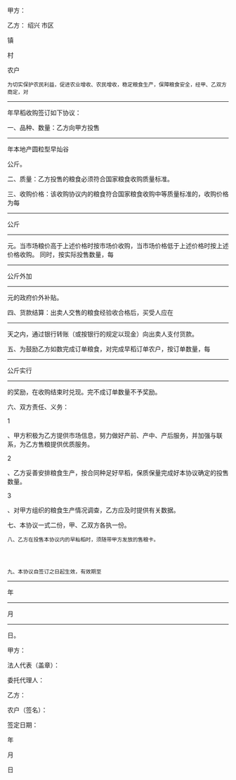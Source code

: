 
 



甲方：




乙方：
绍兴
市区


          


镇


         


村


         




  

农户





    





    为切实保护农民利益，促进农业增收、农民增收，稳定粮食生产，保障粮食安全，经甲、乙双方商定，对
______
年早稻收购签订如下协议：





    


一、品种、数量：乙方向甲方投售
______
年本地产圆粒型早灿谷


   


公斤。





    


二、质量：乙方投售的粮食必须符合国家粮食收购质量标准。





    


三、收购价格：该收购协议内的粮食符合国家粮食收购中等质量标准的，收购价格为每
____
公斤
____
元。当市场粮价高于上述价格时按市场价收购，当市场价格低于上述价格时按上述价格收购。 同时，按实际投售数量，每
___
公斤外加
_____
元的政府价外补贴。




四、货款结算：出卖人交售的粮食经验收合格后，买受人应在
______
天之内，通过银行转账（或按银行的规定以现金）向出卖人支付货款。





    


五、为鼓励乙方如数完成订单粮食，对完成早稻订单农户，按订单数量，每
_____
公斤实行
____
的奖励，在收购结束时兑现。完不成订单数量不予奖励。





    


六、双方责任、义务：





    
1

、甲方积极为乙方提供市场信息，努力做好产前、产中、产后服务，并加强与联系，为乙方售粮提供优质服务。





    
2

、乙方妥善安排粮食生产，按合同种足好早稻，保质保量完成好本协议确定的投售数量。





    
3

、对甲方组织的粮食生产情况调查，乙方应及时提供有关数据。





    


七、本协议一式二份，甲、乙双方各执一份。




    八、乙方在投售本协议内的早籼稻时，须随带甲方发放的售粮卡。




    九、本协议自签订之日起生效，有效期至
______
年
___
月
___
日。




甲方：




法人代表（盖章）：

                  

委托代理人：




乙方：

                      




        


农户（签名）：





                        


签定日期：

      

年

    

月

      

日




 


 

 
 
 
 
 
  


  
 

  


  


  
 
 
 
 

